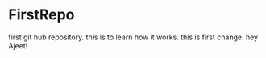 # FirstRepo
first git hub repository. this is to learn how it works.
this is first change.
hey Ajeet!
